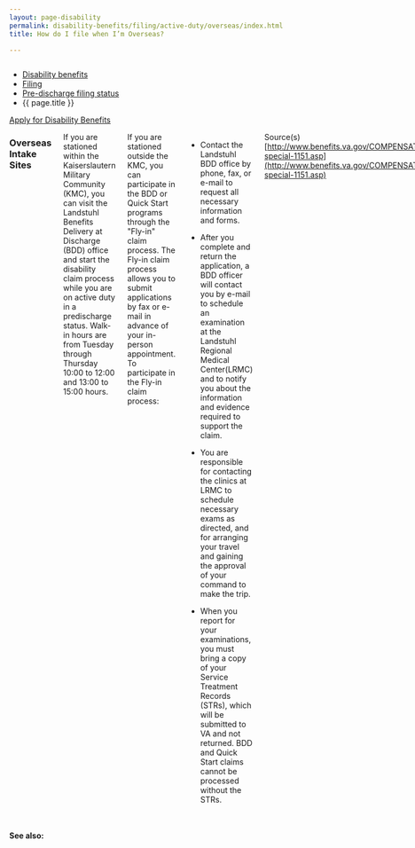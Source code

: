 ```yaml
---
layout: page-disability
permalink: disability-benefits/filing/active-duty/overseas/index.html
title: How do I file when I’m Overseas?

---
```


<div class="splash" markdown="0">
<div class="row" markdown="0">
<div class="small-12 columns" markdown="0">

<ul class="breadcrumbs" role="menubar" aria-label="Primary">
<li class="parent"><a href="{{ site.url }}/disability-benefits/">Disability benefits</a></li>
<li class="parent"><a href="{{ site.url }}/disability-benefits/filing">Filing</a></li>
<li class="parent"><a href="{{ site.url }}/disability-benefits/filing/active-duty/">Pre-discharge filing status</a></li>
<li class="active">{{ page.title }}</li>
</ul>

</div>
</div>
</div>

<div class="main" role="main" markdown="0">

<div class="action-bar">
  <div class="row">
    <div class="small-12 columns">
      <a class="button small start" href="{{ site.url}}/disability-benefits/get/">Apply for Disability Benefits</a>
    </div>
  </div>  
</div>

<div class="section one" markdown="0">
<div class="primary" markdown="0">
<div class="row" markdown="0">
<div class="small-12 columns" markdown="1">

### Overseas Intake Sites

If you are stationed within the Kaiserslautern Military Community (KMC), you can visit the Landstuhl Benefits Delivery at Discharge (BDD) office and start the disability claim process while you are on active duty in a predischarge status. Walk-in hours are from Tuesday through Thursday 10:00 to 12:00 and 13:00 to 15:00 hours.

If you are stationed outside the KMC, you can participate in the BDD or Quick Start programs through the "Fly-in" claim process. The Fly-in claim process allows you to submit applications by fax or e-mail in advance of your in-person appointment. To participate in the Fly-in claim process:

- Contact the Landstuhl BDD office by phone, fax, or e-mail to request all necessary information and forms.  

- After you complete and return the application, a BDD officer will contact you by e-mail to schedule an examination at the Landstuhl Regional Medical Center(LRMC) and to notify you about the information and evidence required to support the claim.

- You are responsible for contacting the clinics at LRMC to schedule necessary exams as directed, and for arranging your travel and gaining the approval of your command to make the trip.

- When you report for your examinations, you must bring a copy of your Service Treatment Records (STRs), which will be submitted to VA and not returned. BDD and Quick Start claims cannot be processed without the STRs.

Source(s)
[http://www.benefits.va.gov/COMPENSATION/claims-special-1151.asp](http://www.benefits.va.gov/COMPENSATION/claims-special-1151.asp)

[http://www.benefits.va.gov/PREDISCHARGE/claims-pre-discharge-overseas-intake-sites.asp](http://www.benefits.va.gov/PREDISCHARGE/claims-pre-discharge-overseas-intake-sites.asp)

</div>
</div>
</div>
</div>

<div class="section secondary" markdown="0">
<div class="row" markdown="0">
<div class="small-12 columns" markdown="1">

#### See also:


</div>
</div>
</div>


</div>
